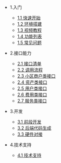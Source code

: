 
* 1.入门

  * [1.1 快速开始](README.md)
  * [1.2 环境搭建](start/installHc.md)
  * [1.3 视频教程](start/vedio.md)
  * [1.4 功能列表](func/funcation.md)
  * [1.5 常见问题](start/question.md)

* 2.接口能力

  * [2.1 接口清单](api/Readme.md)
  * [2.2 调用流程](api/apiStart.md)
  * [2.3 小区商户类接口](api/community/index.md)
  * [2.4 资产类接口](api/capital/index.md)
  * [2.5 用户类接口](api/user/index.md)
  * [2.6 费用类接口](api/fee/index.md)
  * [2.7 服务类接口](api/service/index.md)

* 3.开发

  * [3.1 前段开发](develop/front.md)
  * [3.2 后端代码生成](develop/api.md)
  * [3.3 硬件对接](develop/machine.md)

* 4.技术支持

  * [4.1 技术支持](license.md)